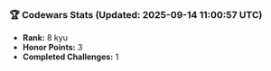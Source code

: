 ### 🏆 Codewars Stats (Updated: 2025-09-14 11:00:57 UTC)

- **Rank:** 8 kyu
- **Honor Points:** 3
- **Completed Challenges:** 1
